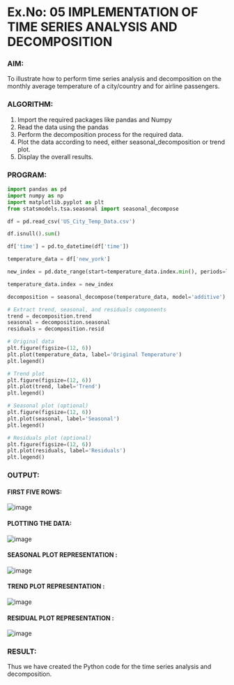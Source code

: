 # Ex.No: 05  IMPLEMENTATION OF TIME SERIES ANALYSIS AND DECOMPOSITION
### AIM:
To illustrate how to perform time series analysis and decomposition on the monthly average temperature of a city/country and for airline passengers.

### ALGORITHM:
1. Import the required packages like pandas and Numpy
2. Read the data using the pandas
3. Perform the decomposition process for the required data.
4. Plot the data according to need, either seasonal_decomposition or trend plot.
5. Display the overall results.

### PROGRAM:
```py
import pandas as pd
import numpy as np
import matplotlib.pyplot as plt
from statsmodels.tsa.seasonal import seasonal_decompose

df = pd.read_csv('US_City_Temp_Data.csv')

df.isnull().sum()

df['time'] = pd.to_datetime(df['time'])

temperature_data = df['new_york']

new_index = pd.date_range(start=temperature_data.index.min(), periods=len(temperature_data), freq='MS')[:len(temperature_data)]

temperature_data.index = new_index

decomposition = seasonal_decompose(temperature_data, model='additive')

# Extract trend, seasonal, and residuals components
trend = decomposition.trend
seasonal = decomposition.seasonal
residuals = decomposition.resid

# Original data
plt.figure(figsize=(12, 6))
plt.plot(temperature_data, label='Original Temperature')
plt.legend()

# Trend plot
plt.figure(figsize=(12, 6))
plt.plot(trend, label='Trend')
plt.legend()

# Seasonal plot (optional)
plt.figure(figsize=(12, 6))
plt.plot(seasonal, label='Seasonal')
plt.legend()

# Residuals plot (optional)
plt.figure(figsize=(12, 6))
plt.plot(residuals, label='Residuals')
plt.legend()
```

### OUTPUT:
#### FIRST FIVE ROWS:
![image](https://github.com/Nivetham1710/TSA_EXP5/assets/94155183/ad0e604f-4295-4a97-9ca8-284ec4953a77)

#### PLOTTING THE DATA:
![image](https://github.com/Nivetham1710/TSA_EXP5/assets/94155183/4837e797-d63f-4a6a-9262-e9440c4fcfd7)

#### SEASONAL PLOT REPRESENTATION :
![image](https://github.com/Nivetham1710/TSA_EXP5/assets/94155183/a25f088a-2aee-445c-8325-94897339a05e)

#### TREND PLOT REPRESENTATION :
![image](https://github.com/Nivetham1710/TSA_EXP5/assets/94155183/ebac7da6-b21b-4946-a82e-5b3fbf8792d1)

#### RESIDUAL PLOT REPRESENTATION :
![image](https://github.com/Nivetham1710/TSA_EXP5/assets/94155183/fd392f25-a42f-4dd0-9b26-ceb6782aa65c)


### RESULT:
Thus we have created the Python code for the time series analysis and decomposition.
